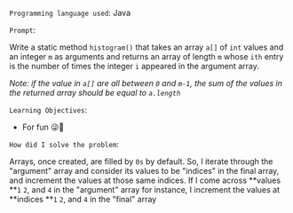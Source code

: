 `Programming language used`: Java

`Prompt`:

Write a static method `histogram()` that takes an array `a[]` of `int` values and an integer `m` as arguments and returns an array of length `m` whose `ith` entry is the number of times the integer `i` appeared in the argument array.

*Note: if the value in `a[]` are all between `0` and `m-1`, the sum of the values in the returned array should be equal to `a.length`*

`Learning Objectives`:

- For fun 😜👻

`How did I solve the problem`:

Arrays, once created, are filled by `0s` by default. So, I iterate through the "argument" array and consider its values to be "indices" in the final array, and increment the values at those same indices. If I come across **values **`1` `2`, and `4` in the "argument" array for instance, I increment the values at **indices **`1` `2`, and `4` in the "final" array
